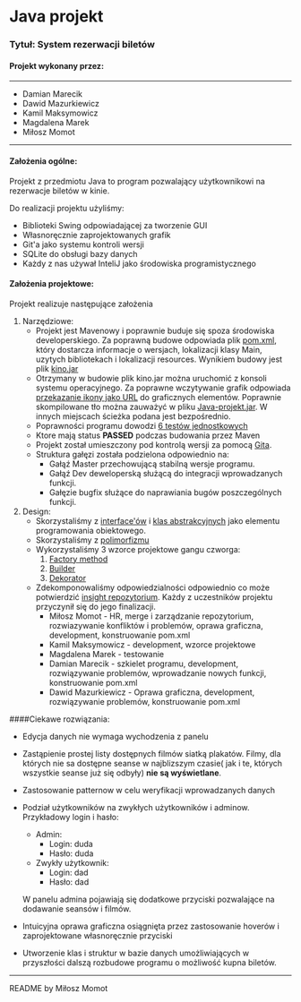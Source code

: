 # Java projekt
### Tytuł: System rezerwacji biletów
#### Projekt wykonany przez:

---
+ Damian Marecik
+ Dawid Mazurkiewicz
+ Kamil Maksymowicz
+ Magdalena Marek
+ Miłosz Momot
---

#### Założenia ogólne:
Projekt z przedmiotu Java to program pozwalający użytkownikowi na 
rezerwacje biletów w kinie. 

Do realizacji projektu użyliśmy:
+ Biblioteki Swing odpowiadającej za tworzenie GUI
+ Własnoręcznie zaprojektowanych grafik
+ Git'a jako systemu kontroli wersji
+ SQLite do obsługi bazy danych
+ Każdy z nas używał InteliJ jako środowiska programistycznego

#### Założenia projektowe:
Projekt realizuje następujące założenia
1. Narzędziowe:
    + Projekt jest Mavenowy i poprawnie buduje się spoza środowiska developerskiego.
    Za poprawną budowe odpowiada plik [pom.xml](https://github.com/Dydek123/Cinema-booking-system/blob/master/kino/pom.xml), który dostarcza informacje o wersjach,
    lokalizacji klasy Main, uzytych bibliotekach i lokalizacji resources. Wynikiem budowy jest plik [kino.jar](https://github.com/Dydek123/Cinema-booking-system/blob/master/kino/target/kino.jar)
    + Otrzymany w budowie plik kino.jar można uruchomić z konsoli systemu operacyjnego. Za poprawne wczytywanie grafik odpowiada [przekazanie ikony jako URL](https://github.com/Dydek123/Cinema-booking-system/blob/master/kino/src/main/com/okno/Login.java#L88-L90)
    do graficznych elementów. Poprawnie skompilowane tło można zauważyć w pliku [Java-projekt.jar](https://github.com/Dydek123/Cinema-booking-system/blob/master/kino/target/Java-projekt.jar).
    W innych miejscach ścieżka podana jest bezpośrednio.
    + Poprawności programu dowodzi [6 testów jednostkowych](https://github.com/Dydek123/Cinema-booking-system/tree/master/kino/src/test/com)
    + Ktore mają status **PASSED** podczas budowania przez Maven
    + Projekt został umieszczony pod kontrolą wersji za pomocą [Gita](https://github.com/Dydek123/Cinema-booking-system).
    + Struktura gałęzi została podzielona odpowiednio na:
        + Gałąź Master przechowującą stabilną wersje programu.
        + Gałąź Dev deweloperską służącą do integracji wprowadzanych funkcji.
        + Gałęzie bugfix służące do naprawiania bugów poszczególnych funkcji.
2. Design:
    + Skorzystaliśmy z [interface'ów](https://github.com/Dydek123/Cinema-booking-system/blob/master/kino/src/main/com/okno/OknoJPanel.java) i [klas abstrakcyjnych](https://github.com/Dydek123/Cinema-booking-system/blob/master/kino/src/main/com/movies/Filmy.java) jako elementu programowania obiektowego. 
    + Skorzystaliśmy z [polimorfizmu](https://github.com/Dydek123/Cinema-booking-system/blob/master/kino/src/main/com/movies/FactoryFilmy.java)
    + Wykorzystaliśmy 3 wzorce projektowe gangu czworga:
        1. [Factory method](https://github.com/Dydek123/Cinema-booking-system/blob/master/kino/src/main/com/movies/FactoryFilmy.java)
        2. [Builder](https://github.com/Dydek123/Cinema-booking-system/blob/master/kino/src/main/com/bazydanych/Rezerwacje.java#L17)
        3. [Dekorator](https://github.com/Dydek123/Cinema-booking-system/blob/master/kino/src/main/com/okno/PlakatFilmuBorder.java)
    + Zdekomponowaliśmy odpowiedzialności odpowiednio co może potwierdzić [insight repozytorium](https://github.com/Dydek123/Cinema-booking-system/graphs/contributors). Każdy z uczestników projektu przyczynił się do jego finalizacji.
        + Miłosz Momot - HR, merge i zarządzanie repozytorium, rozwiazywanie konfliktów i 
        problemów, oprawa graficzna, development, konstruowanie pom.xml
        + Kamil Maksymowicz -  development, wzorce projektowe
        + Magdalena Marek - testowanie
        + Damian Marecik - szkielet programu, development, rozwiązywanie problemów, 
        wprowadzanie nowych funkcji, konstruowanie pom.xml
        + Dawid Mazurkiewicz - Oprawa graficzna, development, rozwiązywanie problemów,
         konstruowanie pom.xml
   
####Ciekawe rozwiązania:
+ Edycja danych nie wymaga wychodzenia z panelu
+ Zastąpienie prostej listy dostępnych filmów siatką plakatów. Filmy, dla których nie sa dostępne
seanse w najblizszym czasie( jak i te, których wszystkie seanse już się odbyły) **nie są wyświetlane**.
+ Zastosowanie patternow w celu weryfikacji wprowadzanych danych
+ Podział użytkowników na zwykłych użytkowników i adminow. Przykładowy login i hasło:
    + Admin: 
        + Login: duda 
        + Hasło: duda
    + Zwykły użytkownik: 
        + Login: dad
        + Hasło: dad
    
    W panelu admina pojawiają się dodatkowe przyciski pozwalające na dodawanie seansów i filmów.
+ Intuicyjna oprawa graficzna osiągnięta przez zastosowanie hoverów i zaprojektowane własnoręcznie przyciski
+ Utworzenie klas i struktur w bazie danych umożliwiających w przyszłości dalszą rozbudowe programu o możliwość kupna biletów.

---
README by Miłosz Momot
    
